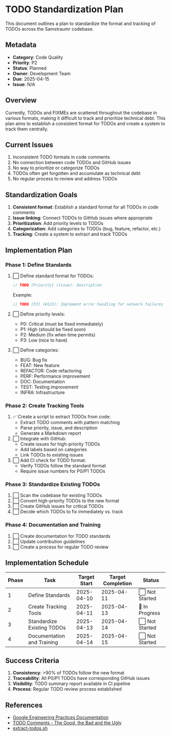<!-- 
Copyright (c) 2025 [Eric C. Mumford (@heymumford)](https://github.com/heymumford), Gemini Deep Research, Claude 3.7.
-->

# TODO Standardization Plan

This document outlines a plan to standardize the format and tracking of TODOs across the Samstraumr codebase.

## Metadata

- **Category**: Code Quality
- **Priority**: P2
- **Status**: Planned
- **Owner**: Development Team
- **Due**: 2025-04-15
- **Issue**: N/A

## Overview

Currently, TODOs and FIXMEs are scattered throughout the codebase in various formats, making it difficult to track and prioritize technical debt. This plan aims to establish a consistent format for TODOs and create a system to track them centrally.

## Current Issues

1. Inconsistent TODO formats in code comments
2. No connection between code TODOs and GitHub issues
3. No way to prioritize or categorize TODOs
4. TODOs often get forgotten and accumulate as technical debt
5. No regular process to review and address TODOs

## Standardization Goals

1. **Consistent format**: Establish a standard format for all TODOs in code comments
2. **Issue linking**: Connect TODOs to GitHub issues where appropriate
3. **Prioritization**: Add priority levels to TODOs
4. **Categorization**: Add categories to TODOs (bug, feature, refactor, etc.)
5. **Tracking**: Create a system to extract and track TODOs

## Implementation Plan

### Phase 1: Define Standards

1. ⬜ Define standard format for TODOs:

   ```java
   // TODO [Priority] (Issue): Description
   ```

   Example:

   ```java
   // TODO [P2] (#123): Implement error handling for network failures
   ```
2. ⬜ Define priority levels:
   - P0: Critical (must be fixed immediately)
   - P1: High (should be fixed soon)
   - P2: Medium (fix when time permits)
   - P3: Low (nice to have)
3. ⬜ Define categories:
   - BUG: Bug fix
   - FEAT: New feature
   - REFACTOR: Code refactoring
   - PERF: Performance improvement
   - DOC: Documentation
   - TEST: Testing improvement
   - INFRA: Infrastructure

### Phase 2: Create Tracking Tools

1. ✅ Create a script to extract TODOs from code:
   - Extract TODO comments with pattern matching
   - Parse priority, issue, and description
   - Generate a Markdown report
2. ⬜ Integrate with GitHub:
   - Create issues for high-priority TODOs
   - Add labels based on categories
   - Link TODOs to existing issues
3. ⬜ Add CI check for TODO format:
   - Verify TODOs follow the standard format
   - Require issue numbers for P0/P1 TODOs

### Phase 3: Standardize Existing TODOs

1. ⬜ Scan the codebase for existing TODOs
2. ⬜ Convert high-priority TODOs to the new format
3. ⬜ Create GitHub issues for critical TODOs
4. ⬜ Decide which TODOs to fix immediately vs. track

### Phase 4: Documentation and Training

1. ⬜ Create documentation for TODO standards
2. ⬜ Update contribution guidelines
3. ⬜ Create a process for regular TODO review

## Implementation Schedule

| Phase |            Task            | Target Start | Target Completion |     Status     |
|-------|----------------------------|--------------|-------------------|----------------|
| 1     | Define Standards           | 2025-04-10   | 2025-04-11        | ⬜ Not Started  |
| 2     | Create Tracking Tools      | 2025-04-11   | 2025-04-13        | 🔄 In Progress |
| 3     | Standardize Existing TODOs | 2025-04-13   | 2025-04-14        | ⬜ Not Started  |
| 4     | Documentation and Training | 2025-04-14   | 2025-04-15        | ⬜ Not Started  |

## Success Criteria

1. **Consistency**: >90% of TODOs follow the new format
2. **Traceability**: All P0/P1 TODOs have corresponding GitHub issues
3. **Visibility**: TODO summary report available in CI pipeline
4. **Process**: Regular TODO review process established

## References

- [Google Engineering Practices Documentation](https://google.github.io/eng-practices/)
- [TODO Comments - The Good, the Bad and the Ugly](https://medium.com/@hardikshah_18328/todo-comment-the-good-the-bad-and-the-ugly-faa5e67abe6a)
- [extract-todos.sh](../tools/extract-todos.sh)
